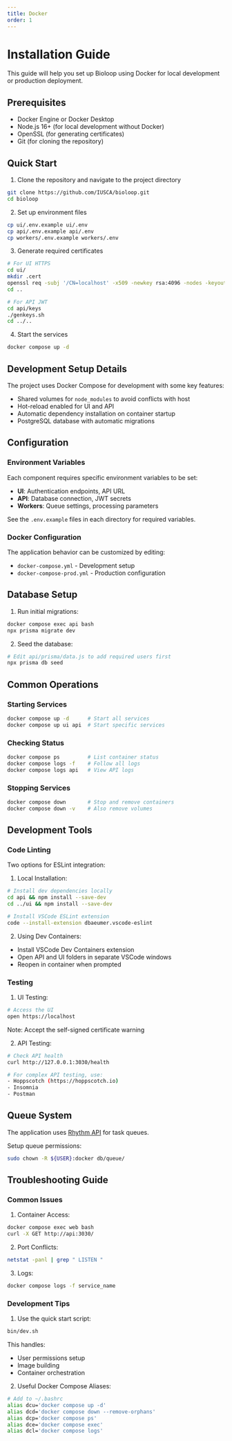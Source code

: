 ```yaml
---
title: Docker
order: 1
---
```


# Installation Guide

This guide will help you set up Bioloop using Docker for local development or production deployment.

## Prerequisites

- Docker Engine or Docker Desktop
- Node.js 16+ (for local development without Docker)
- OpenSSL (for generating certificates)
- Git (for cloning the repository)

## Quick Start

1. Clone the repository and navigate to the project directory
```bash
git clone https://github.com/IUSCA/bioloop.git
cd bioloop
```

2. Set up environment files
```bash
cp ui/.env.example ui/.env
cp api/.env.example api/.env
cp workers/.env.example workers/.env
```

3. Generate required certificates
```bash
# For UI HTTPS
cd ui/
mkdir .cert
openssl req -subj '/CN=localhost' -x509 -newkey rsa:4096 -nodes -keyout ./.cert/key.pem -out ./.cert/cert.pem 
cd ..

# For API JWT
cd api/keys
./genkeys.sh
cd ../..
```

4. Start the services
```bash
docker compose up -d
```

## Development Setup Details

The project uses Docker Compose for development with some key features:

- Shared volumes for `node_modules` to avoid conflicts with host
- Hot-reload enabled for UI and API
- Automatic dependency installation on container startup
- PostgreSQL database with automatic migrations

## Configuration

### Environment Variables

Each component requires specific environment variables to be set:

- **UI**: Authentication endpoints, API URL
- **API**: Database connection, JWT secrets
- **Workers**: Queue settings, processing parameters

See the `.env.example` files in each directory for required variables.

### Docker Configuration

The application behavior can be customized by editing:
- `docker-compose.yml` - Development setup
- `docker-compose-prod.yml` - Production configuration

## Database Setup

1. Run initial migrations:
```bash
docker compose exec api bash
npx prisma migrate dev
```

2. Seed the database:
```bash
# Edit api/prisma/data.js to add required users first
npx prisma db seed
```

## Common Operations

### Starting Services
```bash
docker compose up -d      # Start all services
docker compose up ui api  # Start specific services
```

### Checking Status
```bash
docker compose ps         # List container status
docker compose logs -f    # Follow all logs
docker compose logs api   # View API logs
```

### Stopping Services
```bash
docker compose down       # Stop and remove containers
docker compose down -v    # Also remove volumes
```

## Development Tools

### Code Linting

Two options for ESLint integration:

1. Local Installation:
```bash
# Install dev dependencies locally
cd api && npm install --save-dev
cd ../ui && npm install --save-dev

# Install VSCode ESLint extension
code --install-extension dbaeumer.vscode-eslint
```

2. Using Dev Containers:
- Install VSCode Dev Containers extension
- Open API and UI folders in separate VSCode windows
- Reopen in container when prompted

### Testing

1. UI Testing:
```bash
# Access the UI
open https://localhost
```
Note: Accept the self-signed certificate warning

2. API Testing:
```bash
# Check API health
curl http://127.0.0.1:3030/health

# For complex API testing, use:
- Hoppscotch (https://hoppscotch.io)
- Insomnia
- Postman
```

## Queue System

The application uses [Rhythm API](https://github.com/IUSCA/rhythm_api) for task queues.

Setup queue permissions:
```bash
sudo chown -R ${USER}:docker db/queue/
```

## Troubleshooting Guide

### Common Issues

1. Container Access:
```bash
docker compose exec web bash
curl -X GET http://api:3030/
```

2. Port Conflicts:
```bash
netstat -panl | grep " LISTEN "
```

3. Logs:
```bash
docker compose logs -f service_name
```

### Development Tips

1. Use the quick start script:
```bash
bin/dev.sh
```
This handles:
- User permissions setup
- Image building
- Container orchestration

2. Useful Docker Compose Aliases:
```bash
# Add to ~/.bashrc
alias dcu='docker compose up -d'
alias dcd='docker compose down --remove-orphans'
alias dcp='docker compose ps'
alias dce='docker compose exec'
alias dcl='docker compose logs'
```
